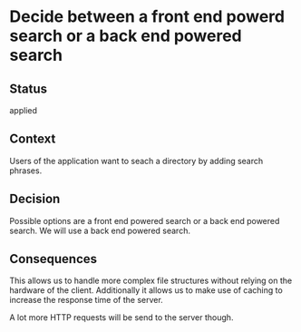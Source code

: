 # Decide between a front end powerd search or a back end powered search

## Status

applied

## Context

Users of the application want to seach a directory by adding search phrases. 

## Decision

Possible options are a front end powered search or a back end powered search. 
We will use a back end powered search.

## Consequences

This allows us to handle more complex file structures without relying on the hardware of the client. Additionally it allows us to make use of caching to increase the response time of the server.

A lot more HTTP requests will be send to the server though.